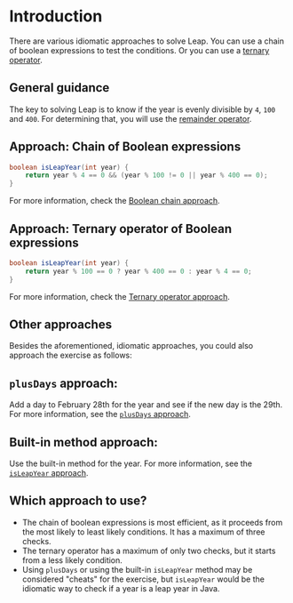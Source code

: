 # Introduction

There are various idiomatic approaches to solve Leap.
You can use a chain of boolean expressions to test the conditions.
Or you can use a [ternary operator][ternary-operator].

## General guidance

The key to solving Leap is to know if the year is evenly divisible by `4`, `100` and `400`.
For determining that, you will use the [remainder operator][remainder-operator].

## Approach: Chain of Boolean expressions

```java
boolean isLeapYear(int year) {
    return year % 4 == 0 && (year % 100 != 0 || year % 400 == 0);
}
```

For more information, check the [Boolean chain approach][approach-boolean-chain].

## Approach: Ternary operator of Boolean expressions

```java
boolean isLeapYear(int year) {
    return year % 100 == 0 ? year % 400 == 0 : year % 4 == 0;
}
```

For more information, check the [Ternary operator approach][approach-ternary-operator].

## Other approaches

Besides the aforementioned, idiomatic approaches, you could also approach the exercise as follows:

## `plusDays` approach:

Add a day to February 28th for the year and see if the new day is the 29th. For more information, see the [`plusDays` approach][approach-plusdays].

## Built-in method approach:

Use the built-in method for the year. For more information, see the [`isLeapYear` approach][approach-isleapyear].

## Which approach to use?

- The chain of boolean expressions is most efficient, as it proceeds from the most likely to least likely conditions.
  It has a maximum of three checks.
- The ternary operator has a maximum of only two checks, but it starts from a less likely condition.
- Using `plusDays` or using the built-in `isLeapYear` method may be considered "cheats" for the exercise,
  but `isLeapYear` would be the idiomatic way to check if a year is a leap year in Java.

[remainder-operator]: https://www.geeksforgeeks.org/modulo-or-remainder-operator-in-java/
[ternary-operator]: https://www.geeksforgeeks.org/java-ternary-operator-with-examples/
[approach-boolean-chain]: https://exercism.org/tracks/java/exercises/leap/approaches/boolean-chain
[approach-ternary-operator]: https://exercism.org/tracks/java/exercises/leap/approaches/ternary-operator
[approach-plusdays]: https://exercism.org/tracks/java/exercises/leap/approaches/plusdays
[approach-isleapyear]: https://exercism.org/tracks/java/exercises/leap/approaches/built-in-method

